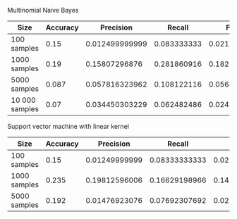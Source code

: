 Multinomial Naive Bayes

| Size        | Accuracy      | Precision      | Recall      | F1       |
| ----------- | ----------- | -------------- | ------------- | -----------
| 100 samples |  0.15       | 0.012499999999 | 0.083333333 | 0.02173913 |
| 1000 samples|  0.19       | 0.15807296876  | 0.281860916 | 0.18266629 |
| 5000 samples|  0.087      | 0.057816323962 | 0.108122116 | 0.05643548 |
| 10 000 samples | 0.07     | 0.034450303229 | 0.062482486 | 0.0245219  |



Support vector machine with linear kernel

| Size        | Accuracy    | Precision     | Recall        | F1           |
| ----------- | ----------- | ------------- | ------------- | ------------ |
| 100 samples | 0.15        | 0.01249999999 | 0.08333333333 | 0.0217391304 |
| 1000 samples| 0.235       | 0.19812596006 | 0.16629198966 | 0.1409799350 |
| 5000 samples | 0.192      | 0.01476923076 | 0.07692307692 | 0.0247805885 |


